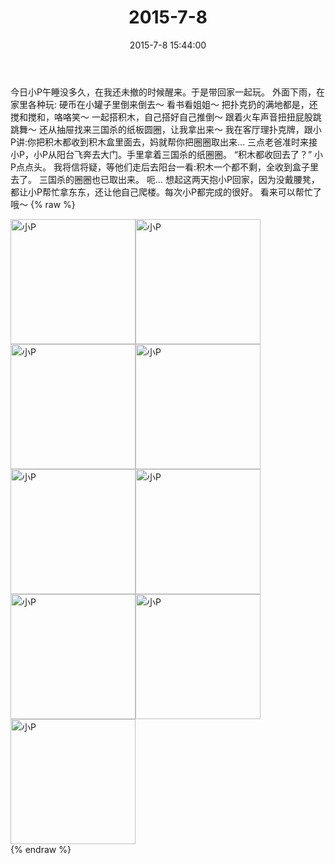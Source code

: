 ﻿---
title: 2015-7-8
date: 2015-7-8 15:44:00
tags:
categories: 妈妈
---
今日小P午睡没多久，在我还未撤的时候醒来。于是带回家一起玩。
外面下雨，在家里各种玩:
硬币在小罐子里倒来倒去～
看书看姐姐～
把扑克扔的满地都是，还搅和搅和，咯咯笑～
一起搭积木，自己搭好自己推倒～
跟着火车声音扭扭屁股跳跳舞～
还从抽屉找来三国杀的纸板圆圈，让我拿出来～
我在客厅理扑克牌，跟小P讲:你把积木都收到积木盒里面去，妈就帮你把圈圈取出来…
三点老爸准时来接小P，小P从阳台飞奔去大门。手里拿着三国杀的纸圈圈。
“积木都收回去了？”
小P点点头。
我将信将疑，等他们走后去阳台一看:积木一个都不剩，全收到盒子里去了。
三国杀的圈圈也已取出来。
呃…
想起这两天抱小P回家，因为没戴腰凳，都让小P帮忙拿东东，还让他自己爬楼。每次小P都完成的很好。
看来可以帮忙了哦～
{% raw %}
<div style="width:500 px">
<div style="float:left; width:100 px"><img src="/images/微信图片_20171011095339.jpg" width="200" alt="小P"></div>
<div style="float:left; width:100 px"><img src="/images/微信图片_20171011095354.jpg" width="200" alt="小P"></div>
<div style="float:left; width:100 px"><img src="/images/微信图片_20171011095403.jpg" width="200" alt="小P"></div>
<div style="float:left; width:100 px"><img src="/images/微信图片_20171011095411.jpg" width="200" alt="小P"></div>
<div style="float:left; width:100 px"><img src="/images/微信图片_20171011095419.jpg" width="200" alt="小P"></div>
<div style="float:left; width:100 px"><img src="/images/微信图片_20171011095427.jpg" width="200" alt="小P"></div>
<div style="float:left; width:100 px"><img src="/images/微信图片_20171011095436.jpg" width="200" alt="小P"></div>
<div style="float:left; width:100 px"><img src="/images/微信图片_20171011095443.jpg" width="200" alt="小P"></div>
<div style="float:left; width:100 px"><img src="/images/微信图片_20171011095451.jpg" width="200" alt="小P"></div>
<div style="clear:both"></div>
</div>
{% endraw %}